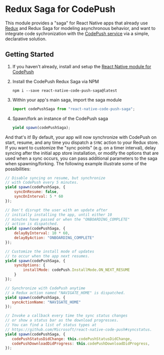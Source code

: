 # Redux Saga for CodePush

This module provides a "saga" for React Native apps that already use [Redux](http://reduxjs.org) and Redux Saga for modeling asynchronous behavior, and want to integrate code sychronization with the [CodePush
service](http://codepush.tools) via a simple, declarative solution.

## Getting Started

1. If you haven't already, install and setup the [React Native module for CodePush](http://github.com/Microsoft/react-native-code-push)

2. Install the CodePush Redux Saga via NPM

    ```shell
    npm i --save react-native-code-push-saga@latest
    ``` 

3. Within your app's main saga, import the saga module

    ```javascript
    import codePushSaga from "react-native-code-push-saga";
    ```

4. Spawn/fork an instance of the CodePush saga

    ```javascript
    yield spawn(codePushSaga);
    ```

And that's it! By default, your app will now synchronize with CodePush on start, resume, and any time you dispatch a `SYNC` action to your Redux store. If you want to customize the "sync points" (e.g. on a timer interval), delay syncing after the initial app store installation, or modify the options that are used when a sync occurs, you can pass additional parameters to the saga when spawning/forking. The following example illustrate some of the possibilities:

```javascript
// Disable syncing on resume, but synchronize
// with CodePush every 5 minutes.
yield spawn(codePushSaga, {
    syncOnResume: false,
    syncOnInterval: 5 * 60
});

// Don't disrupt the user with an update after
// initially installing the app, until either 10
// minutes have passed or when the "ONBOARDING_COMPLETE"
// action is dispatched.
yield spawn(codePushSaga, {
    delayByInterval: 10 * 60,
    delayByAction: "ONBOARDING_COMPLETE"
});

// Customize the install mode of updates
// to occur when the app next resumes.
yield spawn(codePushSaga, {
    syncOptions: {
        installMode: codePush.InstallMode.ON_NEXT_RESUME
    }
});

// Synchronize with CodePush anytime
// a Redux action named "NAVIGATE_HOME" is dispatched.
yield spawn(codePushSaga, {
   syncActionName: "NAVIGATE_HOME" 
});

// Invoke a callback every time the sync status changes
// or show a status bar as the download progresses.
// You can find a list of status types at
// https://github.com/Microsoft/react-native-code-push#syncstatus.
yield spawn(codePushSaga, {
   codePushStatusDidChange: this.codePushStatusDidChange,
   codePushDownloadDidProgress: this.codePushDownloadDidProgress,
});
```
